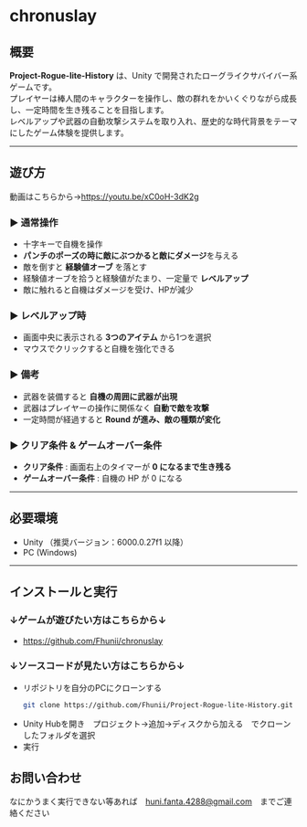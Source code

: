 # chronuslay

## 概要
**Project-Rogue-lite-History** は、Unity で開発されたローグライクサバイバー系ゲームです。  
プレイヤーは棒人間のキャラクターを操作し、敵の群れをかいくぐりながら成長し、一定時間を生き残ることを目指します。  
レベルアップや武器の自動攻撃システムを取り入れ、歴史的な時代背景をテーマにしたゲーム体験を提供します。  

---

## 遊び方
動画はこちらから→https://youtu.be/xC0oH-3dK2g

### ▶ 通常操作
- 十字キーで自機を操作  
- **パンチのポーズの時に敵にぶつかると敵にダメージ**を与える  
- 敵を倒すと **経験値オーブ** を落とす  
- 経験値オーブを拾うと経験値がたまり、一定量で **レベルアップ**  
- 敵に触れると自機はダメージを受け、HPが減少  

### ▶ レベルアップ時
- 画面中央に表示される **3つのアイテム** から1つを選択  
- マウスでクリックすると自機を強化できる  

### ▶ 備考
- 武器を装備すると **自機の周囲に武器が出現**  
- 武器はプレイヤーの操作に関係なく **自動で敵を攻撃**  
- 一定時間が経過すると **Round が進み、敵の種類が変化**  

### ▶ クリア条件 & ゲームオーバー条件
- **クリア条件** : 画面右上のタイマーが **0 になるまで生き残る**  
- **ゲームオーバー条件** : 自機の HP が 0 になる  

---

## 必要環境
- Unity （推奨バージョン：6000.0.27f1 以降）  
- PC (Windows)  

---

## インストールと実行
### **↓ゲームが遊びたい方はこちらから↓**
- https://github.com/Fhunii/chronuslay

### **↓ソースコードが見たい方はこちらから↓**
- リポジトリを自分のPCにクローンする
   ```bash
   git clone https://github.com/Fhunii/Project-Rogue-lite-History.git
- Unity Hubを開き　プロジェクト→追加→ディスクから加える　でクローンしたフォルダを選択
- 実行

## お問い合わせ
   なにかうまく実行できない等あれば　huni.fanta.4288@gmail.com　までご連絡ください
